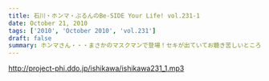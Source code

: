 ```yaml
---
title: 石川・ホンマ・ぶるんのBe-SIDE Your Life! vol.231-1
date: October 21, 2010
tags: ['2010', 'October 2010', 'vol.231']
draft: false
summary: ホンマさん・・・まさかのマスクマンで登場！セキが出ていてお聴き苦しいところありますが、内容はエンジン全開で。NAMAE
---
```


http://project-phi.ddo.jp/ishikawa/ishikawa231_1.mp3